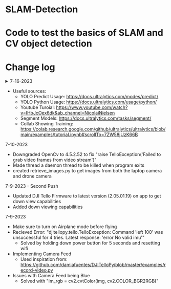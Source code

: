 # SLAM-Detection
# Code to test the basics of SLAM and CV object detection

# Change log
<details>
<summary>7-16-2023</summary>
* Haven't updated the README in a couple days
* Fixed threading issues
* Also added Yolo segmentation in YOLO.py
* Renamed test-takeoff.py to test_takeoff.py due to issues calling it with the dash
* created main.py as the main file for running all drone code

![First Image](Images/7_16_Bottom_Camera.png)
![Second Image](Images/7_16_Front_Camera.png)
</details>

- Useful sources:
    - YOLO Predict Usage: https://docs.ultralytics.com/modes/predict/
    - YOLO Python Usage: https://docs.ultralytics.com/usage/python/
    - Youtube Turoial: https://www.youtube.com/watch?v=IHbJcOex6dk&ab_channel=NicolaiNielsen
    - Segment Models: https://docs.ultralytics.com/tasks/segment/
    - Collab Showing Training: https://colab.research.google.com/github/ultralytics/ultralytics/blob/main/examples/tutorial.ipynb#scrollTo=7ZW58jUzK66B




7-10-2023
- Downgraded OpenCv to 4.5.2.52 to fix "raise TelloException('Failed to grab video frames from video stream')"
- Made thread a daemon thread to be killed when program exits
- created retrieve_images.py to get images from both the laptop camera and drone camera

7-9-2023 - Second Push
- Updated DJI Tello Firmware to latest version (2.05.01.19) on app to get down view capabilities 
- Added down viewing capabilities


7-9-2023
- Make sure to turn on Airplane mode before flying
- Recieved Error: "djitellopy.tello.TelloException: Command 'left 100' was unsuccessful for 4 tries. Latest response:      'error No valid imu'"
    - Solved by holding down power button for 5 seconds and resetting wifi
- Implementing Camera Feed
    - Used inspiration from: https://github.com/damiafuentes/DJITelloPy/blob/master/examples/record-video.py
- Issues with Camera Feed being Blue
    - Solved with "im_rgb = cv2.cvtColor(img, cv2.COLOR_BGR2RGB)"

